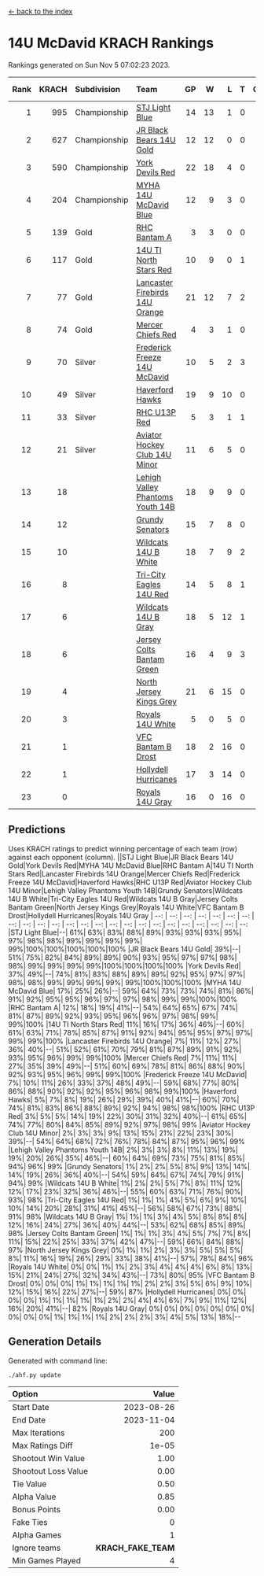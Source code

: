 [<- back to the index](readme.md)
# 14U McDavid KRACH Rankings
Rankings generated on Sun Nov  5 07:02:23 2023.

Rank|KRACH|Subdivision|Team|GP|W|L|T|OTW|OTL|SoS|Exp Wins|Win Diff
---:|---:|:---|:---|---:|---:|---:|---:|---:|---:|---:|---:|---:
1|995|Championship|[STJ Light Blue](https://gamesheetstats.com/seasons/3659/teams/140639/schedule)|14|13|1|0|0|0|107|13.9|0.0
2|627|Championship|[JR Black Bears 14U Gold](https://gamesheetstats.com/seasons/3659/teams/140633/schedule)|12|12|0|0|0|0|8|12.8|-0.0
3|590|Championship|[York Devils Red](https://gamesheetstats.com/seasons/3659/teams/140644/schedule)|22|18|4|0|0|0|415|18.9|0.0
4|204|Championship|[MYHA 14U McDavid Blue](https://gamesheetstats.com/seasons/3659/teams/140636/schedule)|12|9|3|0|0|0|124|9.9|0.0
5|139|Gold|[RHC Bantam A](https://gamesheetstats.com/seasons/3659/teams/140618/schedule)|3|3|0|0|0|0|5|3.9|0.0
6|117|Gold|[14U TI North Stars Red](https://gamesheetstats.com/seasons/3659/teams/140626/schedule)|10|9|0|1|0|0|9|10.4|0.0
7|77|Gold|[Lancaster Firebirds 14U Orange](https://gamesheetstats.com/seasons/3659/teams/140634/schedule)|21|12|7|2|0|0|203|13.9|0.0
8|74|Gold|[Mercer Chiefs Red](https://gamesheetstats.com/seasons/3659/teams/140606/schedule)|4|3|1|0|0|0|122|3.9|0.0
9|70|Silver|[Frederick Freeze 14U McDavid](https://gamesheetstats.com/seasons/3659/teams/140628/schedule)|10|5|2|3|0|0|129|7.4|0.0
10|49|Silver|[Haverford Hawks](https://gamesheetstats.com/seasons/3659/teams/140630/schedule)|19|9|10|0|0|0|257|9.9|0.0
11|33|Silver|[RHC U13P Red](https://gamesheetstats.com/seasons/3659/teams/140619/schedule)|5|3|1|1|0|0|103|4.4|0.0
12|21|Silver|[Aviator Hockey Club 14U Minor](https://gamesheetstats.com/seasons/3659/teams/140627/schedule)|11|6|5|0|0|0|93|6.9|0.0
13|18||[Lehigh Valley Phantoms Youth 14B](https://gamesheetstats.com/seasons/3659/teams/140635/schedule)|18|9|9|0|1|1|114|9.9|0.0
14|12||[Grundy Senators](https://gamesheetstats.com/seasons/3659/teams/140629/schedule)|15|7|8|0|0|0|169|7.9|0.0
15|10||[Wildcats 14U B White](https://gamesheetstats.com/seasons/3659/teams/140643/schedule)|18|7|9|2|1|1|106|8.9|0.0
16|8||[Tri-City Eagles 14U Red](https://gamesheetstats.com/seasons/3659/teams/140640/schedule)|14|5|8|1|1|0|137|6.4|0.0
17|6||[Wildcats 14U B Gray](https://gamesheetstats.com/seasons/3659/teams/140642/schedule)|18|5|12|1|0|0|97|6.4|0.0
18|6||[Jersey Colts Bantam Green](https://gamesheetstats.com/seasons/3659/teams/140632/schedule)|16|4|9|3|1|0|58|6.4|0.0
19|4||[North Jersey Kings Grey](https://gamesheetstats.com/seasons/3659/teams/140637/schedule)|21|6|15|0|1|0|52|6.9|0.0
20|3||[Royals 14U White](https://gamesheetstats.com/seasons/3659/teams/140620/schedule)|5|0|5|0|0|1|317|0.9|0.0
21|1||[VFC Bantam B Drost](https://gamesheetstats.com/seasons/3659/teams/140641/schedule)|18|2|16|0|0|2|245|2.9|0.0
22|1||[Hollydell Hurricanes](https://gamesheetstats.com/seasons/3659/teams/140631/schedule)|17|3|14|0|0|0|63|3.9|0.0
23|0||[Royals 14U Gray](https://gamesheetstats.com/seasons/3659/teams/140638/schedule)|16|0|16|0|0|0|139|0.9|0.0

## Predictions
Uses KRACH ratings to predict winning percentage of each team (row) against each opponent (column).
||STJ Light Blue|JR Black Bears 14U Gold|York Devils Red|MYHA 14U McDavid Blue|RHC Bantam A|14U TI North Stars Red|Lancaster Firebirds 14U Orange|Mercer Chiefs Red|Frederick Freeze 14U McDavid|Haverford Hawks|RHC U13P Red|Aviator Hockey Club 14U Minor|Lehigh Valley Phantoms Youth 14B|Grundy Senators|Wildcats 14U B White|Tri-City Eagles 14U Red|Wildcats 14U B Gray|Jersey Colts Bantam Green|North Jersey Kings Grey|Royals 14U White|VFC Bantam B Drost|Hollydell Hurricanes|Royals 14U Gray
| --: | --: | --: | --: | --: | --: | --: | --: | --: | --: | --: | --: | --: | --: | --: | --: | --: | --: | --: | --: | --: | --: | --: | --: 
|STJ Light Blue|--| 61%| 63%| 83%| 88%| 89%| 93%| 93%| 93%| 95%| 97%| 98%| 98%| 99%| 99%| 99%| 99%| 99%|100%|100%|100%|100%|100%
|JR Black Bears 14U Gold| 39%|--| 51%| 75%| 82%| 84%| 89%| 89%| 90%| 93%| 95%| 97%| 97%| 98%| 98%| 99%| 99%| 99%| 99%|100%|100%|100%|100%
|York Devils Red| 37%| 49%|--| 74%| 81%| 83%| 88%| 89%| 89%| 92%| 95%| 97%| 97%| 98%| 98%| 99%| 99%| 99%| 99%| 99%|100%|100%|100%
|MYHA 14U McDavid Blue| 17%| 25%| 26%|--| 59%| 64%| 73%| 73%| 74%| 81%| 86%| 91%| 92%| 95%| 95%| 96%| 97%| 97%| 98%| 99%| 99%|100%|100%
|RHC Bantam A| 12%| 18%| 19%| 41%|--| 54%| 64%| 65%| 67%| 74%| 81%| 87%| 89%| 92%| 93%| 95%| 96%| 96%| 97%| 98%| 99%| 99%|100%
|14U TI North Stars Red| 11%| 16%| 17%| 36%| 46%|--| 60%| 61%| 63%| 71%| 78%| 85%| 87%| 91%| 92%| 94%| 95%| 95%| 97%| 97%| 99%| 99%|100%
|Lancaster Firebirds 14U Orange|  7%| 11%| 12%| 27%| 36%| 40%|--| 51%| 52%| 61%| 70%| 79%| 81%| 87%| 89%| 91%| 92%| 93%| 95%| 96%| 99%| 99%|100%
|Mercer Chiefs Red|  7%| 11%| 11%| 27%| 35%| 39%| 49%|--| 51%| 60%| 69%| 78%| 81%| 86%| 88%| 90%| 92%| 93%| 95%| 96%| 99%| 99%|100%
|Frederick Freeze 14U McDavid|  7%| 10%| 11%| 26%| 33%| 37%| 48%| 49%|--| 59%| 68%| 77%| 80%| 86%| 88%| 90%| 92%| 92%| 95%| 96%| 98%| 99%|100%
|Haverford Hawks|  5%|  7%|  8%| 19%| 26%| 29%| 39%| 40%| 41%|--| 60%| 70%| 74%| 81%| 83%| 86%| 88%| 89%| 92%| 94%| 98%| 98%|100%
|RHC U13P Red|  3%|  5%|  5%| 14%| 19%| 22%| 30%| 31%| 32%| 40%|--| 61%| 65%| 74%| 77%| 80%| 84%| 85%| 89%| 92%| 97%| 98%| 99%
|Aviator Hockey Club 14U Minor|  2%|  3%|  3%|  9%| 13%| 15%| 21%| 22%| 23%| 30%| 39%|--| 54%| 64%| 68%| 72%| 76%| 78%| 84%| 87%| 95%| 96%| 99%
|Lehigh Valley Phantoms Youth 14B|  2%|  3%|  3%|  8%| 11%| 13%| 19%| 19%| 20%| 26%| 35%| 46%|--| 60%| 64%| 69%| 73%| 75%| 81%| 85%| 94%| 96%| 99%
|Grundy Senators|  1%|  2%|  2%|  5%|  8%|  9%| 13%| 14%| 14%| 19%| 26%| 36%| 40%|--| 54%| 59%| 64%| 67%| 74%| 79%| 91%| 94%| 99%
|Wildcats 14U B White|  1%|  2%|  2%|  5%|  7%|  8%| 11%| 12%| 12%| 17%| 23%| 32%| 36%| 46%|--| 55%| 60%| 63%| 71%| 76%| 90%| 93%| 98%
|Tri-City Eagles 14U Red|  1%|  1%|  1%|  4%|  5%|  6%|  9%| 10%| 10%| 14%| 20%| 28%| 31%| 41%| 45%|--| 56%| 58%| 67%| 73%| 88%| 91%| 98%
|Wildcats 14U B Gray|  1%|  1%|  1%|  3%|  4%|  5%|  8%|  8%|  8%| 12%| 16%| 24%| 27%| 36%| 40%| 44%|--| 53%| 62%| 68%| 85%| 89%| 98%
|Jersey Colts Bantam Green|  1%|  1%|  1%|  3%|  4%|  5%|  7%|  7%|  8%| 11%| 15%| 22%| 25%| 33%| 37%| 42%| 47%|--| 59%| 66%| 84%| 88%| 97%
|North Jersey Kings Grey|  0%|  1%|  1%|  2%|  3%|  3%|  5%|  5%|  5%|  8%| 11%| 16%| 19%| 26%| 29%| 33%| 38%| 41%|--| 57%| 78%| 84%| 96%
|Royals 14U White|  0%|  0%|  1%|  1%|  2%|  3%|  4%|  4%|  4%|  6%|  8%| 13%| 15%| 21%| 24%| 27%| 32%| 34%| 43%|--| 73%| 80%| 95%
|VFC Bantam B Drost|  0%|  0%|  0%|  1%|  1%|  1%|  1%|  1%|  2%|  2%|  3%|  5%|  6%|  9%| 10%| 12%| 15%| 16%| 22%| 27%|--| 59%| 87%
|Hollydell Hurricanes|  0%|  0%|  0%|  0%|  1%|  1%|  1%|  1%|  1%|  2%|  2%|  4%|  4%|  6%|  7%|  9%| 11%| 12%| 16%| 20%| 41%|--| 82%
|Royals 14U Gray|  0%|  0%|  0%|  0%|  0%|  0%|  0%|  0%|  0%|  0%|  1%|  1%|  1%|  1%|  2%|  2%|  2%|  3%|  4%|  5%| 13%| 18%|--

## Generation Details

Generated with command line:
```
./ahf.py update
```

| Option | Value |
| :----- | ----: |
| Start Date | 2023-08-26 |
| End Date | 2023-11-04 |
| Max Iterations | 200 |
| Max Ratings Diff | 1e-05 |
| Shootout Win Value | 1.00 |
| Shootout Loss Value | 0.00 |
| Tie Value | 0.50 |
| Alpha Value | 0.85 |
| Bonus Points | 0.00 |
| Fake Ties | 0 |
| Alpha Games | 1 |
| Ignore teams | __KRACH_FAKE_TEAM__ |
| Min Games Played | 4 |

